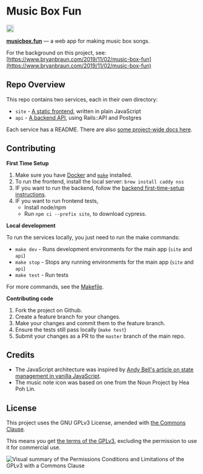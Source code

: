# Music Box Fun
<a href='http://www.recurse.com' title='Made with love at the Recurse Center'><img src='https://cloud.githubusercontent.com/assets/2883345/11325206/336ea5f4-9150-11e5-9e90-d86ad31993d8.png' height='20px'/></a>

**[musicbox.fun](https://musicbox.fun)** — a web app for making music box songs.

For the background on this project, see: [https://www.bryanbraun.com/2019/11/02/music-box-fun](https://www.bryanbraun.com/2019/11/02/music-box-fun)

## Repo Overview

This repo contains two services, each in their own directory:

- `site` - [A static frontend](site), written in plain JavaScript
- `api` - [A backend API](api), using Rails::API and Postgres

Each service has a README. There are also [some project-wide docs here](/docs).

## Contributing

**First Time Setup**

1. Make sure you have [Docker](https://docs.docker.com/desktop/) and [`make`](https://www.gnu.org/software/make/manual/make.html) installed.
2. To run the frontend, install the local server: `brew install caddy nss`
3. IF you want to run the backend, follow the [backend first-time-setup instructions](api/README.md#setup).
4. IF you want to run frontend tests,
    - Install node/npm
    - Run `npm ci --prefix site`, to download cypress.

**Local development**

To run the services locally, you just need to run the make commands:

- `make dev` - Runs development environments for the main app (`site` and `api`)
- `make stop` - Stops any running environments for the main app (`site` and `api`)
- `make test` - Run tests

For more commands, see the [Makefile](./Makefile).

**Contributing code**

1. Fork the project on Github.
2. Create a feature branch for your changes.
3. Make your changes and commit them to the feature branch.
4. Ensure the tests still pass locally (`make test`)
5. Submit your changes as a PR to the `master` branch of the main repo.

## Credits

- The JavaScript architecture was inspired by [Andy Bell's article on state management in vanilla JavaScript](https://css-tricks.com/build-a-state-management-system-with-vanilla-javascript/).
- The music note icon was based on one from the Noun Project by Hea Poh Lin.

## License

This project uses the GNU GPLv3 License, amended with [the Commons Clause](https://commonsclause.com/).

This means you get [the terms of the GPLv3](https://choosealicense.com/licenses/gpl-3.0/), excluding the permission to use it for commercial use.

![Visual summary of the Permissions Conditions and Limitations of the GPLv3 with a Commons Clause](license-summary.png)


